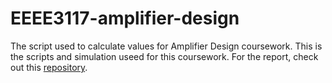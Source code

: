 # EEEE3117-amplifier-design

The script used to calculate values for Amplifier Design coursework. This is the scripts and simulation useed for this coursework. For the report, check out this [repository](https://github.com/ecyht2/EEEE3117-amplifier-design-report).
